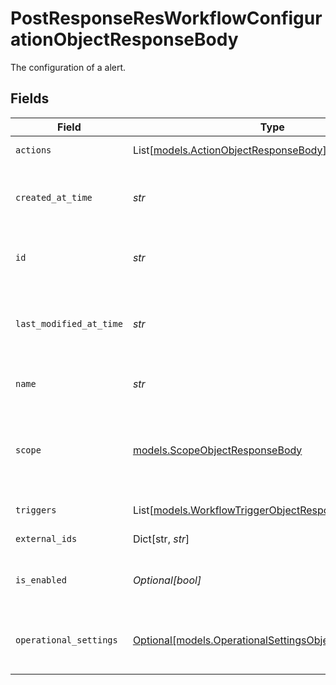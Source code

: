 # PostResponseResWorkflowConfigurationObjectResponseBody

The configuration of a alert.


## Fields

| Field                                                                                                        | Type                                                                                                         | Required                                                                                                     | Description                                                                                                  | Example                                                                                                      |
| ------------------------------------------------------------------------------------------------------------ | ------------------------------------------------------------------------------------------------------------ | ------------------------------------------------------------------------------------------------------------ | ------------------------------------------------------------------------------------------------------------ | ------------------------------------------------------------------------------------------------------------ |
| `actions`                                                                                                    | List[[models.ActionObjectResponseBody](../models/actionobjectresponsebody.md)]                               | :heavy_check_mark:                                                                                           | An array of actions.                                                                                         |                                                                                                              |
| `created_at_time`                                                                                            | *str*                                                                                                        | :heavy_check_mark:                                                                                           | The time the configuration was created in RFC 3339 format.                                                   | 2019-06-13T19:08:25Z                                                                                         |
| `id`                                                                                                         | *str*                                                                                                        | :heavy_check_mark:                                                                                           | The unqiue Samsara id of the alert configuration.                                                            | e1c5dffc-c7b7-47b0-a778-6a65de638abf                                                                         |
| `last_modified_at_time`                                                                                      | *str*                                                                                                        | :heavy_check_mark:                                                                                           | The time the configuration was last modified in RFC 3339 format.                                             | 2019-06-13T19:08:25Z                                                                                         |
| `name`                                                                                                       | *str*                                                                                                        | :heavy_check_mark:                                                                                           | The custom name of the configuration.                                                                        | My Harsh Event Alert                                                                                         |
| `scope`                                                                                                      | [models.ScopeObjectResponseBody](../models/scopeobjectresponsebody.md)                                       | :heavy_check_mark:                                                                                           | What the triggers are scoped to. These are the objects this alert applies to.                                |                                                                                                              |
| `triggers`                                                                                                   | List[[models.WorkflowTriggerObjectResponseBody](../models/workflowtriggerobjectresponsebody.md)]             | :heavy_check_mark:                                                                                           | An array of triggers.                                                                                        |                                                                                                              |
| `external_ids`                                                                                               | Dict[str, *str*]                                                                                             | :heavy_minus_sign:                                                                                           | A map of external ids                                                                                        |                                                                                                              |
| `is_enabled`                                                                                                 | *Optional[bool]*                                                                                             | :heavy_minus_sign:                                                                                           | Whether the alert is enabled or not.                                                                         | true                                                                                                         |
| `operational_settings`                                                                                       | [Optional[models.OperationalSettingsObjectResponseBody]](../models/operationalsettingsobjectresponsebody.md) | :heavy_minus_sign:                                                                                           | Settings on when the alert should be operational.                                                            |                                                                                                              |